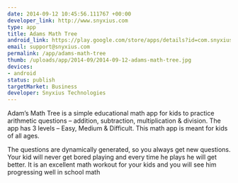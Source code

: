```yaml
--- 
date: 2014-09-12 10:45:56.111767 +00:00
developer_link: http://www.snyxius.com
type: app
title: Adams Math Tree
android_link: https://play.google.com/store/apps/details?id=com.snyxius.apps.kids&hl=en
email: support@snyxius.com
permalink: /app/adams-math-tree
thumb: /uploads/app/2014-09/2014-09-12-adams-math-tree.jpg
devices: 
- android
status: publish
targetMarket: Business
developer: Snyxius Technologies
---
```


Adam’s Math Tree is a simple educational math app for kids to practice arithmetic questions – addition, 
subtraction, multiplication & division. The app has 3 levels – Easy, Medium & Difficult. This math app is meant for kids of all ages.

The questions are dynamically generated, so you always get new questions. Your kid will never get bored playing and every time he plays he will get better. It is an excellent math workout for your kids and you will see him progressing well in school math
